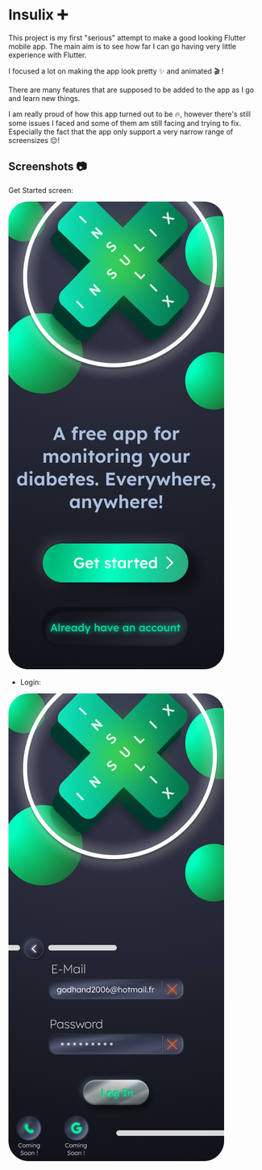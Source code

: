 # Insulix ➕

This project is my first "serious" attempt to make a good looking Flutter mobile app. The main aim is to see how far I can go having very little experience with Flutter.

I focused a lot on making the app look pretty ✨ and animated 🎬 !

There are many features that are supposed to be added to the app as I go and learn new things.

I am really proud of how this app turned out to be 🔥, however there's still some issues I faced and some of them am still facing and trying to fix. Especially the fact that the app only support a very narrow range of screensizes 😔!


## Screenshots 📷

Get Started screen:

![](PreviewImages/SCR-GetStarted.png)

- Login:

![](PreviewImages/SCR-Login.png)


